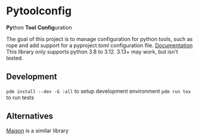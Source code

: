# Pytoolconfig

**Py**thon **Tool** **Config**uration

The goal of this project is to manage configuration for python tools, such as
rope and add support for a pyproject.toml configuration file.
[Documentation](https://pytoolconfig.readthedocs.io/en/latest/) This library
only supports python 3.8 to 3.12. 3.13+ may work, but isn't tested.

## Development

`pdm install --dev -G :all` to setup development environment `pdm run tox` to
run tests

## Alternatives

[Maison](https://dbatten5.github.io/maison/) is a similar library

